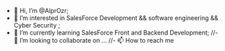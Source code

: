 - 👋 Hi, I’m @AlprOzr;
- 👀 I’m interested in SalesForce Development && software engineering && Cyber Security ;
- 🌱 I’m currently learning SalesForce Front and Backend Development;
//- 💞️ I’m looking to collaborate on ...
//- 📫 How to reach me 

<!---
AlprOzr/AlprOzr is a ✨ special ✨ repository because its `README.md` (this file) appears on your GitHub profile.
You can click the Preview link to take a look at your changes.
--->
